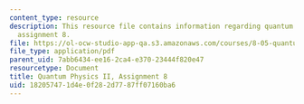 ```yaml
---
content_type: resource
description: This resource file contains information regarding quantum physics II,
  assignment 8.
file: https://ol-ocw-studio-app-qa.s3.amazonaws.com/courses/8-05-quantum-physics-ii-fall-2013/182057471d4e0f282d7787ff07160ba6_MIT8_05F13_ps8.pdf
file_type: application/pdf
parent_uid: 7abb6434-ee16-2ca4-e370-23444f820e47
resourcetype: Document
title: Quantum Physics II, Assignment 8
uid: 18205747-1d4e-0f28-2d77-87ff07160ba6
---
```

